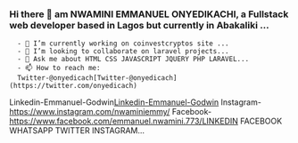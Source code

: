 ### Hi there 👋 am NWAMINI EMMANUEL ONYEDIKACHI, a Fullstack web developer based in Lagos but currently in Abakaliki ...
      - 🔭 I’m currently working on coinvestcryptos site ...
      - 👯 I’m looking to collaborate on laravel projects...
      - 💬 Ask me about HTML CSS JAVASCRIPT JQUERY PHP LARAVEL...
      - 📫 How to reach me:  
      Twitter-@onyedicach[Twitter-@onyedicach](https://twitter.com/onyedicach)
Linkedin-Emmanuel-Godwin[Linkedin-Emmanuel-Godwin](https://www.linkedin.com/in/emmanuel-godwin-a21081215/)
Instagram-https://www.instagram.com/nwaminiemmy/
Facebook-https://www.facebook.com/emmanuel.nwamini.773/LINKEDIN FACEBOOK WHATSAPP TWITTER INSTAGRAM...
      
<!--
**Youngemmy5956/Youngemmy5956** is a ✨ _special_ ✨ repository because its `README.md` (this file) appears on your GitHub profile.

Here are some ideas to get you started:

- 🔭 I’m currently working on coinvestcryptos site ...
- 🌱 I’m currently learning laravel...
- 👯 I’m looking to collaborate on laravel projects...
- 🤔 I’m looking for help with ...
- 💬 Ask me about HTML CSS JAVASCRIPT JQUERY PHP LARAVEL...
- 📫 How to reach me: LINKEDIN FACEBOOK WHATSAPP TWITTER INSTAGRAM...
- 😄 Pronouns: ...
- ⚡ Fun fact: ...
-->
